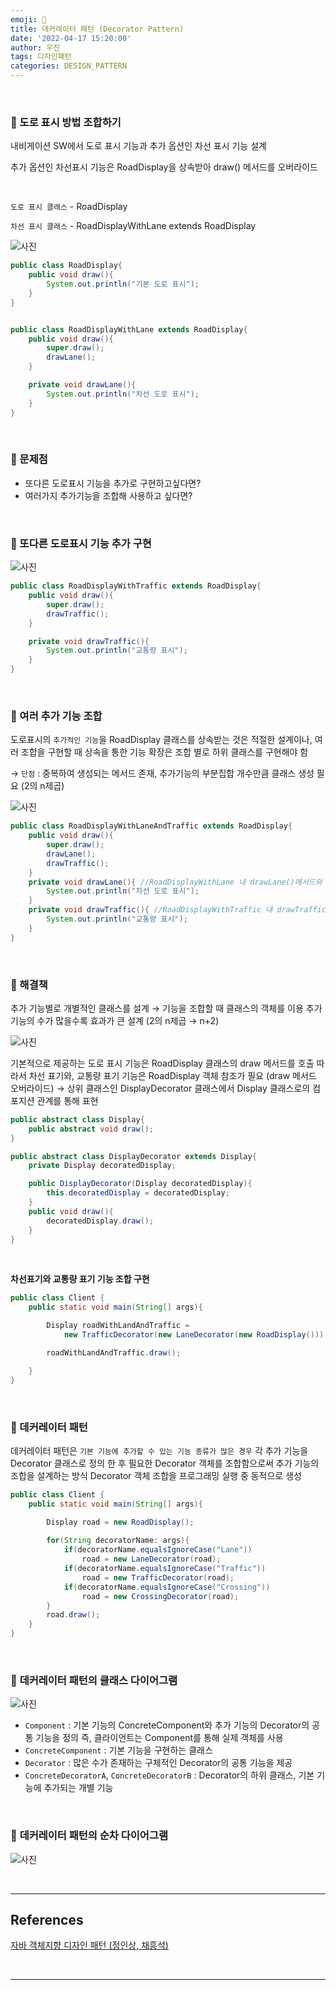 ```yaml
---
emoji: 🦖
title: 데커레이터 페턴 (Decorator Pattern)
date: '2022-04-17 15:20:00'
author: 우진
tags: 디자인패턴
categories: DESIGN_PATTERN
---
```


<br/>

### 🥎 도로 표시 방법 조합하기
내비게이션 SW에서 도로 표시 기능과 추가 옵션인 차선 표시 기능 설계

추가 옵션인 차선표시 기능은 RoadDisplay을 상속받아 draw() 메서드를 오버라이드

<br/>

`도로 표시 클래스` - RoadDisplay 

`차선 표시 클래스` - RoadDisplayWithLane extends RoadDisplay

![사진](./decoratorPattern1.png)

```java
public class RoadDisplay{
	public void draw(){
		System.out.println("기본 도로 표시");
	}
}


public class RoadDisplayWithLane extends RoadDisplay{
	public void draw(){
		super.draw();
		drawLane();
	}

	private void drawLane(){
		System.out.println("차선 도로 표시");
	}
}
```

<br/>

### 🥎 문제점
- 또다른 도로표시 기능을 추가로 구현하고싶다면?
- 여러가지 추가기능을 조합해 사용하고 싶다면?

<br/>

### 🥎 또다른 도로표시 기능 추가 구현
![사진](./decoratorPattern2.png)
```java
public class RoadDisplayWithTraffic extends RoadDisplay{
	public void draw(){
		super.draw();
		drawTraffic();
	}

	private void drawTraffic(){
		System.out.println("교통량 표시");
	}
}
```

<br/>

### 🥎 여러 추가 기능 조합
도로표시의 `추가적인 기능`을 RoadDisplay 클래스를 상속받는 것은 적절한 설계이나,
여러 조합을 구현할 때 상속을 통한 기능 확장은 조합 별로 하위 클래스를 구현해야 함 

→ `단점` : 중복하여 생성되는 메서드 존재, 추가기능의 부분집합 개수만큼 클래스 생성 필요 (2의 n제곱)

 ![사진](./decoratorPattern3.png)

```java
public class RoadDisplayWithLaneAndTraffic extends RoadDisplay{
	public void draw(){
		super.draw();
		drawLane();
		drawTraffic();
	}
	private void drawLane(){ //RoadDisplayWithLane 내 drawLane()메서드와 중복
		System.out.println("차선 도로 표시");
	}
	private void drawTraffic(){ //RoadDisplayWithTraffic 내 drawTraffic()메서드와 중복
		System.out.println("교통량 표시");
	}
}
```

<br/>

### 🥎 해결책
추가 기능별로 개별적인 클래스를 설계 → 기능을 조합할 때 클래스의 객체를 이용
추가 기능의 수가 많을수록 효과가 큰 설계 (2의 n제곱 → n+2)

 ![사진](./decoratorPattern4.png)

기본적으로 제공하는 도로 표시 기능은 RoadDisplay 클래스의 draw 메서드를 호출
따라서 차선 표기와, 교통량 표기 기능은 RoadDisplay 객체 참조가 필요 (draw 메서드 오버라이드)
→ 상위 클래스인 DisplayDecorator 클래스에서 Display 클래스로의 컴포지션 관계를 통해 표현

```java
public abstract class Display{
	public abstract void draw();
}

public abstract class DisplayDecorator extends Display{
	private Display decoratedDisplay;

	public DisplayDecorator(Display decoratedDisplay){
		this.decoratedDisplay = decoratedDisplay;
	}
	public void draw(){
		decoratedDisplay.draw();
	}
}
```

<br/>

**차선표기와 교통량 표기 기능 조합 구현**
```java
public class Client {
	public static void main(String[] args){

		Display roadWithLandAndTraffic = 
			new TrafficDecorator(new LaneDecorator(new RoadDisplay()));

		roadWithLandAndTraffic.draw();

	}
}
```

<br/>

### 🥎 데커레이터 패턴
데커레이터 패턴은 `기본 기능에 추가할 수 있는 기능 종류가 많은 경우` 각 추가 기능을 Decorator 클래스로 정의 한 후 필요한 Decorator 객체를 조합함으로써 추가 기능의 조합을 설계하는 방식
Decorator 객체 조합을 프로그래밍 실행 중 동적으로 생성

```java
public class Client {
	public static void main(String[] args){

		Display road = new RoadDisplay();
		
		for(String decoratorName: args){
			if(decoratorName.equalsIgnoreCase("Lane"))
				road = new LaneDecorator(road);
			if(decoratorName.equalsIgnoreCase("Traffic"))
				road = new TrafficDecorator(road);
			if(decoratorName.equalsIgnoreCase("Crossing"))
				road = new CrossingDecorator(road);
		}
		road.draw();
	}
}
```

<br/>

### 🥎 **데커레이터 패턴의 클래스 다이어그램**

 ![사진](./decoratorPattern5.png)

- `Component` : 기본 기능의 ConcreteComponent와 추가 기능의 Decorator의 공통 기능을 정의
                       즉, 클라이언트는 Component를 통해 실제 객체를 사용
- `ConcreteComponent` : 기본 기능을 구현하는 클래스
- `Decorator` : 많은 수가 존재하는 구체적인 Decorator의 공통 기능을 제공
- `ConcreteDecoratorA`, `ConcreteDecoratorB` : Decorator의 하위 클래스, 기본 기능에 추가되는 개별 기능


<br/>

### 🥎 **데커레이터 패턴의 순차 다이어그램**

 ![사진](./decoratorPattern6.png)



<br/>

---
## References

[자바 객체지향 디자인 패턴 (정인상, 채흥석)](http://www.yes24.com/Product/Goods/12501269)

<br/>

---